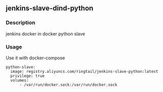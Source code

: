 ## jenkins-slave-dind-python  

### Description
jenkins docker in docker python slave

### Usage
Use it with docker-compose    

```
python-slave:
  image: registry.aliyuncs.com/ringtail/jenkins-slave-python:latest
  privilege: true
  volumes:
      - /var/run/docker.sock:/var/run/docker.sock
```
